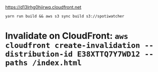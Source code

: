 

https://d13lrhg0hjirwq.cloudfront.net

`yarn run build && aws s3 sync build s3://spotiwatcher`

# Invalidate on CloudFront: `aws cloudfront create-invalidation --distribution-id E38XTTQ7Y7WD12 --paths /index.html`